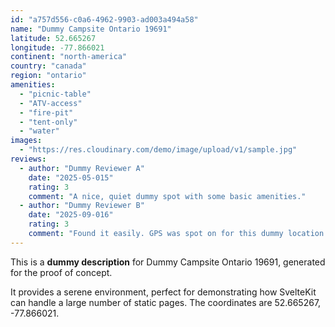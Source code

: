 ```yaml
---
id: "a757d556-c0a6-4962-9903-ad003a494a58"
name: "Dummy Campsite Ontario 19691"
latitude: 52.665267
longitude: -77.866021
continent: "north-america"
country: "canada"
region: "ontario"
amenities:
  - "picnic-table"
  - "ATV-access"
  - "fire-pit"
  - "tent-only"
  - "water"
images:
  - "https://res.cloudinary.com/demo/image/upload/v1/sample.jpg"
reviews:
  - author: "Dummy Reviewer A"
    date: "2025-05-015"
    rating: 3
    comment: "A nice, quiet dummy spot with some basic amenities."
  - author: "Dummy Reviewer B"
    date: "2025-09-016"
    rating: 3
    comment: "Found it easily. GPS was spot on for this dummy location."
---
```


This is a **dummy description** for Dummy Campsite Ontario 19691, generated for the proof of concept.

It provides a serene environment, perfect for demonstrating how SvelteKit can handle a large number of static pages. The coordinates are 52.665267, -77.866021.
